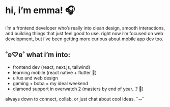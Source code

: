 # hi, i’m emma! 🎧

i’m a frontend developer who’s really into clean design, smooth interactions, and building things that just feel good to use. right now i’m focused on web development, but i’ve been getting more curious about mobile app dev too.

## ˚ʚ♡ɞ˚ what i’m into:
- frontend dev (react, next.js, tailwind)
- learning mobile (react native + flutter 👀)
- ui/ux and web design
- gaming + boba = my ideal weekend
- diamond support in overwatch 2 (masters by end of year...? 😤)

always down to connect, collab, or just chat about cool ideas. ˆ𐃷ˆ
